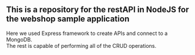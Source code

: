## This is a repository for the restAPI in NodeJS for the webshop sample application<br>
Here we used Express framework to create APIs and connect to a MongoDB.<br>
The rest is capable of performing all of the CRUD operations.
